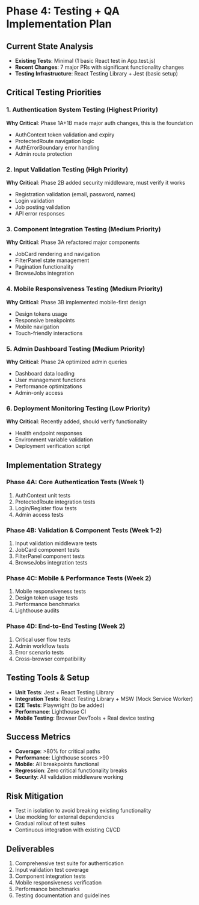 # Phase 4: Testing + QA Implementation Plan

## Current State Analysis
- **Existing Tests**: Minimal (1 basic React test in App.test.js)
- **Recent Changes**: 7 major PRs with significant functionality changes
- **Testing Infrastructure**: React Testing Library + Jest (basic setup)

## Critical Testing Priorities

### 1. Authentication System Testing (Highest Priority)
**Why Critical**: Phase 1A+1B made major auth changes, this is the foundation
- AuthContext token validation and expiry
- ProtectedRoute navigation logic
- AuthErrorBoundary error handling
- Admin route protection

### 2. Input Validation Testing (High Priority) 
**Why Critical**: Phase 2B added security middleware, must verify it works
- Registration validation (email, password, names)
- Login validation 
- Job posting validation
- API error responses

### 3. Component Integration Testing (Medium Priority)
**Why Critical**: Phase 3A refactored major components
- JobCard rendering and navigation
- FilterPanel state management
- Pagination functionality
- BrowseJobs integration

### 4. Mobile Responsiveness Testing (Medium Priority)
**Why Critical**: Phase 3B implemented mobile-first design
- Design tokens usage
- Responsive breakpoints
- Mobile navigation
- Touch-friendly interactions

### 5. Admin Dashboard Testing (Medium Priority)
**Why Critical**: Phase 2A optimized admin queries
- Dashboard data loading
- User management functions
- Performance optimizations
- Admin-only access

### 6. Deployment Monitoring Testing (Low Priority)
**Why Critical**: Recently added, should verify functionality
- Health endpoint responses
- Environment variable validation
- Deployment verification script

## Implementation Strategy

### Phase 4A: Core Authentication Tests (Week 1)
1. AuthContext unit tests
2. ProtectedRoute integration tests  
3. Login/Register flow tests
4. Admin access tests

### Phase 4B: Validation & Component Tests (Week 1-2)
1. Input validation middleware tests
2. JobCard component tests
3. FilterPanel component tests
4. BrowseJobs integration tests

### Phase 4C: Mobile & Performance Tests (Week 2)
1. Mobile responsiveness tests
2. Design token usage tests
3. Performance benchmarks
4. Lighthouse audits

### Phase 4D: End-to-End Testing (Week 2)
1. Critical user flow tests
2. Admin workflow tests
3. Error scenario tests
4. Cross-browser compatibility

## Testing Tools & Setup
- **Unit Tests**: Jest + React Testing Library
- **Integration Tests**: React Testing Library + MSW (Mock Service Worker)
- **E2E Tests**: Playwright (to be added)
- **Performance**: Lighthouse CI
- **Mobile Testing**: Browser DevTools + Real device testing

## Success Metrics
- **Coverage**: >80% for critical paths
- **Performance**: Lighthouse scores >90
- **Mobile**: All breakpoints functional
- **Regression**: Zero critical functionality breaks
- **Security**: All validation middleware working

## Risk Mitigation
- Test in isolation to avoid breaking existing functionality
- Use mocking for external dependencies
- Gradual rollout of test suites
- Continuous integration with existing CI/CD

## Deliverables
1. Comprehensive test suite for authentication
2. Input validation test coverage
3. Component integration tests
4. Mobile responsiveness verification
5. Performance benchmarks
6. Testing documentation and guidelines
